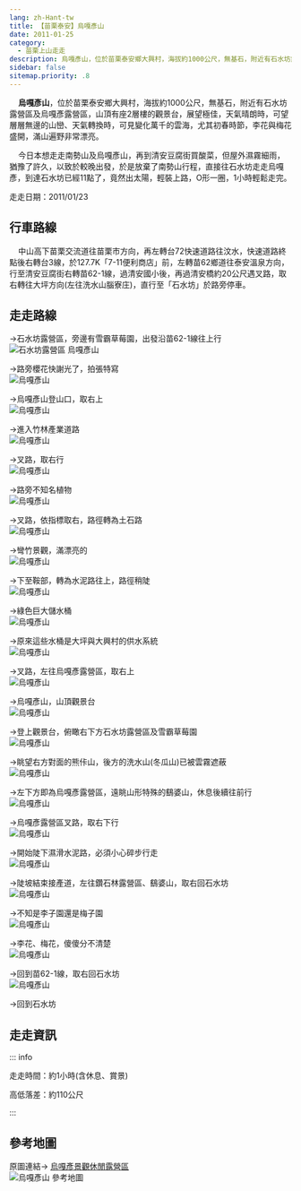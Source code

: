 ```yaml
---
lang: zh-Hant-tw
title: 【苗栗泰安】烏嘎彥山
date: 2011-01-25
category: 
  - 苗栗上山走走
description: 烏嘎彥山，位於苗栗泰安鄉大興村，海拔約1000公尺，無基石，附近有石水坊露營區及烏嘎彥露營區，山頂有座2層樓的觀景台，展望極佳，天氣晴朗時，可望層層無邊的山巒、天氣轉換時，可見變化萬千的雲海，尤其初春時節，李花與梅花盛開，滿山遍野非常漂亮。
sidebar: false
sitemap.priority: .8
---
```


    **烏嘎彥山**，位於苗栗泰安鄉大興村，海拔約1000公尺，無基石，附近有石水坊露營區及烏嘎彥露營區，山頂有座2層樓的觀景台，展望極佳，天氣晴朗時，可望層層無邊的山巒、天氣轉換時，可見變化萬千的雲海，尤其初春時節，李花與梅花盛開，滿山遍野非常漂亮。  

<!-- more -->

    今日本想走走南勢山及烏嘎彥山，再到清安豆腐街買酸菜，但屋外濕霧細雨，猶豫了許久，以致於較晚出發，於是放棄了南勢山行程，直接往石水坊走走烏嘎彥，到達石水坊已經11點了，竟然出太陽，輕裝上路，O形一圈，1小時輕鬆走完。

走走日期：2011/01/23

## 行車路線
    中山高下苗栗交流道往苗栗市方向，再左轉台72快速道路往汶水，快速道路終點後右轉台3線，於127.7K「7-11便利商店」前，左轉苗62鄉道往泰安溫泉方向，行至清安豆腐街右轉苗62-1線，過清安國小後，再過清安橋約20公尺遇叉路，取右轉往大坪方向(左往洗水山腦寮庄)，直行至「石水坊」於路旁停車。

## 走走路線
→石水坊露營區，旁邊有雪霸草莓園，出發沿苗62-1線往上行  
![石水坊露營區 烏嘎彥山](https://1013399.github.io/image-5/264/176199270_l.jpg)

→路旁櫻花快謝光了，拍張特寫  
![烏嘎彥山](https://1013399.github.io/image-5/264/176199273_l.jpg)

→烏嘎彥山登山口，取右上  
![烏嘎彥山](https://1013399.github.io/image-5/264/176199276_l.jpg)

→進入竹林產業道路  
![烏嘎彥山](https://1013399.github.io/image-5/264/176199279_l.jpg)

→叉路，取右行  
![烏嘎彥山](https://1013399.github.io/image-5/264/176199284_l.jpg)

→路旁不知名植物  
![烏嘎彥山](https://1013399.github.io/image-5/264/176199286_l.jpg)

→叉路，依指標取右，路徑轉為土石路  
![烏嘎彥山](https://1013399.github.io/image-5/264/176199288_l.jpg)

→彎竹景觀，滿漂亮的  
![烏嘎彥山](https://1013399.github.io/image-5/264/176199292_l.jpg)

→下至鞍部，轉為水泥路往上，路徑稍陡  
![烏嘎彥山](https://1013399.github.io/image-5/264/176199295_l.jpg)

→綠色巨大儲水桶  
![烏嘎彥山](https://1013399.github.io/image-5/264/176199296_l.jpg)

→原來這些水桶是大坪與大興村的供水系統  
![烏嘎彥山](https://1013399.github.io/image-5/264/176199298_l.jpg)

→叉路，左往烏嘎彥露營區，取右上  
![烏嘎彥山](https://1013399.github.io/image-5/264/176199301_l.jpg)

→烏嘎彥山，山頂觀景台  
![烏嘎彥山](https://1013399.github.io/image-5/264/176199302_l.jpg)

→登上觀景台，俯瞰右下方石水坊露營區及雪霸草莓園  
![烏嘎彥山](https://1013399.github.io/image-5/264/176199304_l.jpg)

→眺望右方對面的熊佧山，後方的洗水山(冬瓜山)已被雲霧遮蔽  
![烏嘎彥山](https://1013399.github.io/image-5/264/176199307_l.jpg)

→左下方即為烏嘎彥露營區，遠眺山形特殊的鷂婆山，休息後續往前行  
![烏嘎彥山](https://1013399.github.io/image-5/264/176199308_l.jpg)

→烏嘎彥露營區叉路，取右下行  
![烏嘎彥山](https://1013399.github.io/image-5/264/176199310_l.jpg)

→開始陡下濕滑水泥路，必須小心碎步行走  
![烏嘎彥山](https://1013399.github.io/image-5/264/176199312_l.jpg)

→陡坡結束接產道，左往鑽石林露營區、鷂婆山，取右回石水坊  
![烏嘎彥山](https://1013399.github.io/image-5/264/176199315_l.jpg)

→不知是李子園還是梅子園  
![烏嘎彥山](https://1013399.github.io/image-5/264/176199316_l.jpg)

→李花、梅花，傻傻分不清楚  
![烏嘎彥山](https://1013399.github.io/image-5/264/176199318_l.jpg)

→回到苗62-1線，取右回石水坊  
![烏嘎彥山](https://1013399.github.io/image-5/264/176199263_l.jpg)

→回到石水坊


## 走走資訊

::: info

走走時間：約1小時(含休息、賞景)

高低落差：約110公尺

:::

## 參考地圖
原圖連結→ [烏嘎彥景觀休閒露營區](http://tw.myblog.yahoo.com/chien12.tw/archive?l=f&id=22)  
![烏嘎彥山 參考地圖](https://1013399.github.io/image-5/264/176199340_l.jpg)